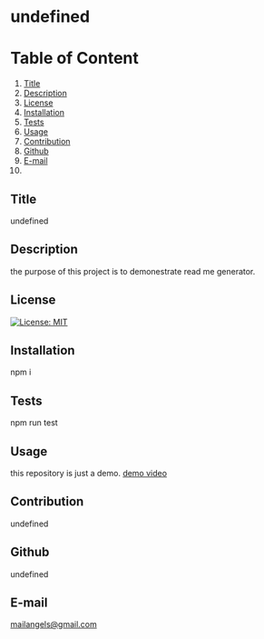 # undefined
  
  # Table of Content
  1. [Title](#Title)
  2. [Description](#Description)
  3. [License](#License)
  4. [Installation](#Installation)
  5. [Tests](#Tests)
  6. [Usage](#Usage)
  7. [Contribution](#Contribution)
  8. [Github](#Github)
  9. [E-mail](#Email)  
  10. 
  
  ## Title
  undefined
  
  ## Description
  the purpose of this project is to demonestrate read me generator.
  
  
  ## License
  [![License: MIT](https://img.shields.io/badge/License-MIT-yellow.svg)](https://opensource.org/licenses/MIT)
  
  
  ## Installation
  npm i
  
  
  ## Tests
  npm run test
  
  
  
  ## Usage
  this repository is just a demo.
[ demo video ](https://drive.google.com/file/d/1Lt_4qXd-k1nv3C3FPn1TfRMsMadgYQhm/view?usp=sharing )
  
  ## Contribution
  undefined
  
  ## Github
  undefined
  
  ## E-mail
  mailangels@gmail.com
